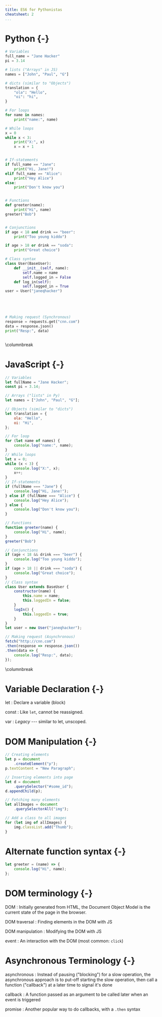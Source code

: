 ```yaml
---
title: ES6 for Pythonistas
cheatsheet: 2
...
```


# Python {-}

```python
# Variables
full_name = "Jane Hacker"
pi = 3.14

# lists ("Arrays" in JS)
names = ["John", "Paul", "G"]

# dicts (similar to "Objects")
translation = {
    "ola": "Hello",
    "oi": "hi",
}

# For loops
for name in names:
    print("name:", name)

# While loops
x = 0
while x < 3:
    print("X:", x)
    x = x + 1


# If-statements
if full_name == "Jane":
    print("Hi, Jane!")
elif full_name == "Alice":
    print("Hey Alice")
else:
    print("Don't know you")


# Functions
def greeter(name):
    print("Hi", name)
greeter("Bob")


# Conjunctions
if age < 18 and drink == "beer":
    print("Too young kiddo")

if age > 18 or drink == "soda":
    print("Great choice")

# Class syntax
class User(BaseUser):
    def __init__(self, name):
        self.name = name
        self.logged_in = False
    def log_in(self):
        self.logged_in = True
user = User("janeqhacker")





# Making request (Synchronous)
response = requests.get("cnn.com")
data = response.json()
print("Resp:", data)



```



























\columnbreak

# JavaScript {-}

```javascript
// Variables
let fullName = "Jane Hacker";
const pi = 3.14;

// Arrays ("lists" in Py)
let names = ["John", "Paul", "G"];

// Objects (similar to "dicts")
let translation = {
    ola: "Hello",
    oi: "Hi",
};

// For loop
for (let name of names) {
    console.log("name:", name);
}
// While loops
let x = 0;
while (x < 3) {
    console.log("X:", x);
    x++;
}
// If-statements
if (fullName === "Jane") {
    console.log("Hi, Jane!");
} else if (fullName === "Alice") {
    console.log("Hey Alice");
} else {
    console.log("Don't know you");
}

// Functions
function greeter(name) {
    console.log("Hi", name);
}
greeter("Bob")

// Conjunctions
if (age < 18 && drink === "beer") {
    console.log("Too young kiddo");
}
if (age > 18 || drink === "soda") {
    console.log("Great choice");
}
// Class syntax
class User extends BaseUser {
    constructor(name) {
        this.name = name;
        this.loggedIn = false;
    }
    logIn() {
        this.loggedIn = true;
    }
}
let user = new User("janeqhacker");

// Making request (Asynchronous)
fetch("http://cnn.com")
.then(response => response.json())
.then(data => {
    console.log("Resp:", data);
});
```


\columnbreak

# Variable Declaration {-}


let
:   Declare a variable (block)

const
:   Like `let`, cannot be reassigned.

var
:   *Legacy* --- similar to let, unscoped.


# DOM Manipulation  {-}

```javascript
// Creating elements
let p = document
    .createElement("p");
p.textContent = "New Paragraph";

// Inserting elements into page
let d = document
    .querySelector("#some_id");
d.appendChild(p);

// Fetching many elements
let allImages = document
    .querySelectorAll("img");

// Add a class to all images
for (let img of allImages) {
    img.classList.add("Thumb");
}
```


# Alternate function syntax {-}

```javascript
let greeter = (name) => {
    console.log("Hi", name);
};

```


# DOM terminology {-}

DOM
:   Initially generated from HTML, the Document Object Model is the current
state of the page in the browser.

DOM traversal
:   Finding elements in the DOM with JS

DOM manipulation
:   Modifying the DOM with JS

event
:   An interaction with the DOM (most common: `click`)


# Asynchronous Terminology {-}

asynchronous
:   Instead of pausing ("blocking") for a slow operation, the asynchronous
approach is to put-off starting the slow operation, then call a function
("callback") at a later time to signal it's done

callback
:   A function passed as an argument to be called later when an event is
triggered

promise
:   Another popular way to do callbacks, with a `.then` syntax


















